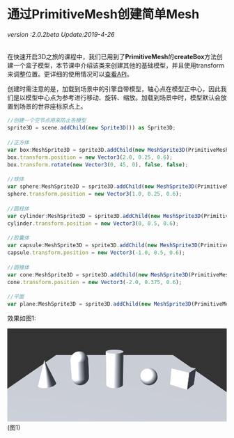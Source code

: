# 通过PrimitiveMesh创建简单Mesh

###### *version :2.0.2beta   Update:2019-4-26*

​	在快速开启3D之旅的课程中，我们已用到了**PrimitiveMesh**的**createBox**方法创建一个盒子模型，本节课中介绍该类来创建其他的基础模型，并且使用transform来调整位置。更详细的使用情况可以[查看API](https://layaair.ldc.layabox.com/api2/Chinese/index.html?category=Core&class=laya.d3.resource.models.PrimitiveMesh)。

创建时需注意的是，加载到场景中的引擎自带模型，轴心点在模型正中心，因此我们是以模型中心点为参考进行移动、旋转、缩放。加载到场景中时，模型默认会放置到场景的世界座标原点上。

```typescript
//创建一个空节点用来防止各模型
sprite3D = scene.addChild(new Sprite3D()) as Sprite3D;

//正方体
var box:MeshSprite3D = sprite3D.addChild(new MeshSprite3D(PrimitiveMesh.createBox(0.5, 0.5, 0.5))) as MeshSprite3D;
box.transform.position = new Vector3(2.0, 0.25, 0.6);
box.transform.rotate(new Vector3(0, 45, 0), false, false);

//球体
var sphere:MeshSprite3D = sprite3D.addChild(new MeshSprite3D(PrimitiveMesh.createSphere(0.25, 20, 20))) as MeshSprite3D;
sphere.transform.position = new Vector3(1.0, 0.25, 0.6);

//圆柱体
var cylinder:MeshSprite3D = sprite3D.addChild(new MeshSprite3D(PrimitiveMesh.createCylinder(0.25, 1, 20))) as MeshSprite3D;
cylinder.transform.position = new Vector3(0, 0.5, 0.6);

//胶囊体
var capsule:MeshSprite3D = sprite3D.addChild(new MeshSprite3D(PrimitiveMesh.createCapsule(0.25, 1, 10, 20))) as MeshSprite3D;
capsule.transform.position = new Vector3(-1.0, 0.5, 0.6);

//圆锥体
var cone:MeshSprite3D = sprite3D.addChild(new MeshSprite3D(PrimitiveMesh.createCone(0.25, 0.75))) as MeshSprite3D;
cone.transform.position = new Vector3(-2.0, 0.375, 0.6);

//平面
var plane:MeshSprite3D = sprite3D.addChild(new MeshSprite3D(PrimitiveMesh.createPlane(6, 6, 10, 10))) as MeshSprite3D;
```

效果如图1:

![](img/1.png)<br>(图1)

